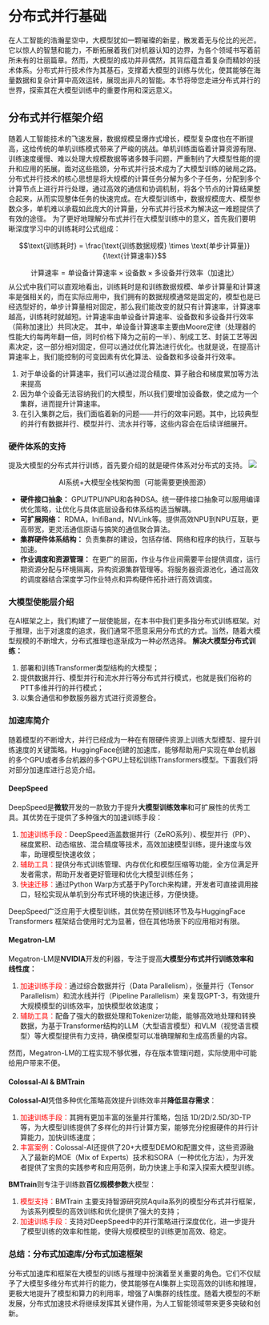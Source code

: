 <script type="text/javascript" src="http://cdn.mathjax.org/mathjax/latest/MathJax.js?config=default"></script>

# 分布式并行基础

在人工智能的浩瀚星空中，大模型犹如一颗璀璨的新星，散发着无与伦比的光芒。它以惊人的智慧和能力，不断拓展着我们对机器认知的边界，为各个领域书写着前所未有的壮丽篇章。然而，大模型的成功并非偶然，其背后蕴含着复杂而精妙的技术体系。分布式并行技术作为其基石，支撑着大模型的训练与优化，使其能够在海量数据和复杂计算中高效运转，展现出非凡的智能。本节将带您走进分布式并行的世界，探索其在大模型训练中的重要作用和深远意义。

## 分布式并行框架介绍

随着人工智能技术的飞速发展，数据规模呈爆炸式增长，模型复杂度也在不断提高，这给传统的单机训练模式带来了严峻的挑战。单机训练面临着计算资源有限、训练速度缓慢、难以处理大规模数据等诸多棘手问题，严重制约了大模型性能的提升和应用的拓展。面对这些瓶颈，分布式并行技术成为了大模型训练的破局之路。
分布式并行技术的核心思想是将大规模的计算任务分解为多个子任务，分配到多个计算节点上进行并行处理，通过高效的通信和协调机制，将各个节点的计算结果整合起来，从而实现整体任务的快速完成。在大模型训练中，数据规模庞大、模型参数众多，单机难以承载如此庞大的计算量，分布式并行技术为解决这一难题提供了有效的途径。
为了更好地理解分布式并行在大模型训练中的意义，首先我们要明晰深度学习中的训练耗时公式组成：
<!-- $训练耗时 = 训练数据规模 × 单步计算量 / 计算速率$ -->
$$\text{训练耗时} = \frac{\text{训练数据规模} \times \text{单步计算量}}{\text{计算速率}}$$
<!-- ![训练耗时公式](1.png "book") -->
$$\text{计算速率} = \text{单设备计算速率} \times \text{设备数} \times \text{多设备并行效率（加速比）}$$
从公式中我们可以直观地看出，训练耗时是和训练数据规模、单步计算量和计算速率是强相关的，而在实际应用中，我们拥有的数据规模通常是固定的，模型也是已经选型好的，单步计算量相对固定，那么我们能改变的就只有计算速率，计算速率越高，训练耗时就越短。计算速率由单设备计算速率、设备数和多设备并行效率（简称加速比）共同决定。
其中，单设备计算速率主要由Moore定律（处理器的性能大约每两年翻一倍，同时价格下降为之前的一半）、制成工艺、封装工艺等因素决定，这一部分相对固定，但可以通过优化算法进行优化。也就是说，在提高计算速率上，我们能控制的可变因素有优化算法、设备数和多设备并行效率。
1. 对于单设备的计算速率，我们可以通过混合精度、算子融合和梯度累加等方法来提高
2. 因为单个设备无法容纳我们的大模型，所以我们要增加设备数，使之成为一个集群，进而提升计算速率。
3. 在引入集群之后，我们面临着新的问题——并行的效率问题。其中，比较典型的并行有数据并行、模型并行、流水并行等，这些内容会在后续详细展开。

### 硬件体系的支持

提及大模型的分布式并行训练，首先要介绍的就是硬件体系对分布式的支持。
![](../images/04Train01ParallelBegin/01Introduction01.png "")
<center>AI系统+大模型全栈架构图（可能需要更换图源）</center>

+ **硬件接口抽象：** GPU/TPU/NPU和各种DSA。统一硬件接口抽象可以服用编译优化策略，让优化与具体底层设备和体系结构适当解耦。
+ **可扩展网络：** RDMA，InifiBand，NVLink等。提供高效NPU到NPU互联，更高带宽，更灵活通信原语与搞笑的通信聚合算法。
+ **集群硬件体系结构：** 负责集群的建设，包括存储、网络和程序的执行，互联与加速。
+ **作业调度和资源管理：** 在更广的层面，作业与作业间需要平台提供调度，运行期资源分配与环境隔离，异构资源集群管理等。将服务器资源池化，通过高效的调度器结合深度学习作业特点和异构硬件拓扑进行高效调度。

### 大模型使能层介绍
在AI框架之上，我们构建了一层使能层，在本书中我们更多指分布式训练框架。对于推理，出于对速度的追求，我们通常不愿意采用分布式的方式。当然，随着大模型规模的不断增大，分布式推理也逐渐成为一种必然选择。
**解决大模型分布式训练：**
1. 部署和训练Transformer类型结构的大模型；
2. 提供数据并行、模型并行和流水并行等分布式并行模式，也就是我们俗称的PTT多维并行的并行模式；
3. 以集合通信和参数服务器方式进行资源整合。
### 加速库简介
随着模型的不断增大，并行已经成为一种在有限硬件资源上训练大型模型、提升训练速度的关键策略。HuggingFace创建的加速库，能够帮助用户实现在单台机器的多个GPU或者多台机器的多个GPU上轻松训练Transformers模型。下面我们将对部分加速库进行总览介绍。
#### DeepSpeed
DeepSpeed是**微软**开发的一款致力于提升**大模型训练效率**和可扩展性的优秀工具。其优势在于提供了多种强大的加速训练手段：
1. <font color=Red>加速训练手段：</font>DeepSpeed涵盖数据并行（ZeRO系列）、模型并行（PP）、梯度累积、动态缩放、混合精度等技术，高效加速模型训练，提升速度与效率，助理模型快速收敛；
2. <font color=Red>辅助工具：</font>提供分布式训练管理、内存优化和模型压缩等功能，全方位满足开发者需求，帮助开发者更好管理和优化大模型训练任务；
3. <font color=Red>快速迁移：</font>通过Python Warp方式基于PyTorch来构建，开发者可直接调用接口，轻松实现从单机到分布式环境的快速迁移，方便快捷。

DeepSpeed广泛应用于大模型训练，其优势在预训练环节及与HuggingFace Transformers 框架结合使用时尤为显著，但在其他场景下的应用相对有限。

#### Megatron-LM
Megatron-LM是**NVIDIA**开发的利器，专注于提高**大模型分布式并行训练效率和线性度：**
1. <font color=Red>加速训练手段：</font>通过综合数据并行（Data Parallelism），张量并行（Tensor Parallelism）和流水线并行（Pipeline Parallelism）来复现GPT-3，有效提升大规模模型的训练效率，加快模型收敛速度；
2. <font color=Red>辅助工具：</font>配备了强大的数据处理和Tokenizer功能，能够高效地处理和转换数据，为基于Transformer结构的LLM（大型语言模型）和VLM（视觉语言模型）等大模型提供有力支持，确保模型可以准确理解和生成高质量的内容。

然而，Megatron-LM的工程实现不够优雅，存在版本管理问题，实际使用中可能给用户带来不便。

#### Colossal-AI & BMTrain
**Colossal-AI**凭借多种优化策略高效提升训练效率并**降低显存需求**：
1. <font color=Red>加速训练手段：</font>其拥有更加丰富的张量并行策略，包括 1D/2D/2.5D/3D-TP等，为大模型训练提供了多样化的并行计算方案，能够充分挖掘硬件的并行计算能力，加快训练速度；
2. <font color=Red>丰富案例：</font>Colossal-AI还提供了20+大模型DEMO和配置文件，这些资源融入了最新的MOE（Mix of Experts）技术和SORA（一种优化方法），为开发者提供了宝贵的实践参考和应用范例，助力快速上手和深入探索大模型训练。

**BMTrain**则专注于训练数**百亿规模参数**大模型：
1. <font color=Red>模型支持：</font>BMTrain 主要支持智源研究院Aquila系列的模型分布式并行框架，为该系列模型的高效训练和优化提供了强大的支持；
2. <font color=Red>加速训练手段：</font>支持对DeepSpeed中的并行策略进行深度优化，进一步提升了模型训练的效率和性能，使得大规模模型的训练更加高效、稳定。

### 总结：分布式加速库/分布式加速框架
分布式加速库和框架在大模型的训练与推理中扮演着至关重要的角色。它们不仅赋予了大模型多维分布式并行的能力，使其能够在AI集群上实现高效的训练和推理，更极大地提升了模型和算力的利用率，增强了AI集群的线性度。随着大模型的不断发展，分布式加速技术将继续发挥其关键作用，为人工智能领域带来更多突破和创新。